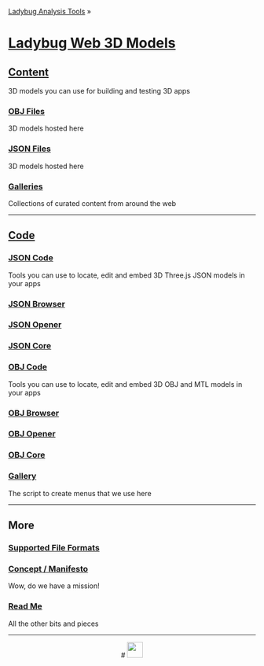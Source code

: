 ﻿[Ladybug Analysis Tools]( http://ladybug-analysis-tools.github.io/ ) »

[Ladybug Web 3D Models]( ./index.html#index.md )
===

## [Content]( content/index.html )

3D models you can use for building and testing 3D apps

### [OBJ Files]( ./content/obj/index.html )

3D models hosted here

### [JSON Files]( ./content/json/index.html )

3D models hosted here

### [Galleries]( ./content/galleries/index.html )

Collections of curated content from around the web



***


## [Code]( code/index.html )


### [JSON Code]( code/json/index.html )

Tools you can use to locate, edit and embed 3D Three.js JSON models in your apps

### [JSON Browser ]( code/json/browser/index.html )

### [JSON Opener]( code/json/opener/index.html )

### [JSON Core]( code/json/core/index.html )


### [OBJ Code]( code/obj/index.html )

Tools you can use to locate, edit and embed 3D OBJ and MTL models in your apps

### [OBJ Browser ]( code/obj/browser/index.html )

### [OBJ Opener]( code/obj/opener/index.html )

### [OBJ Core]( code/obj/core/index.html )

### [Gallery]( code/gallery/index.html )
The script to create menus that we use here

***

## More

### [Supported File Formats]( #supported-file-formats.md )

### [Concept / Manifesto ]( #concept.md )
Wow, do we have a mission!

### [Read Me]( #readme.md )
All the other bits and pieces

***

<center title="dingbat" >
# <a href=javascript:menu.scrollTop=0; style=text-decoration:none; ><img src="http://ladybug-analysis-tools.github.io/images/ladybug-logo.png" width=32 ></a>
</center>